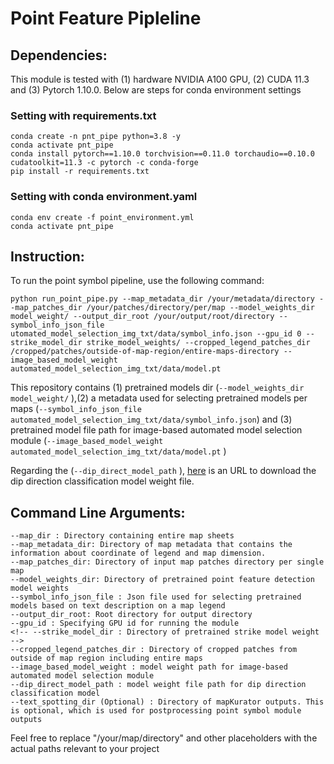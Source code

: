 # Point Feature Pipleline

## Dependencies:

This module is tested with (1) hardware NVIDIA A100 GPU, (2) CUDA 11.3 and (3) Pytorch 1.10.0.
Below are steps for conda environment settings 

### Setting with requirements.txt
```
conda create -n pnt_pipe python=3.8 -y
conda activate pnt_pipe
conda install pytorch==1.10.0 torchvision==0.11.0 torchaudio==0.10.0 cudatoolkit=11.3 -c pytorch -c conda-forge
pip install -r requirements.txt

```

### Setting with conda environment.yaml
```
conda env create -f point_environment.yml
conda activate pnt_pipe
```

## Instruction:

To run the point symbol pipeline, use the following command:

``` 
python run_point_pipe.py --map_metadata_dir /your/metadata/directory --map_patches_dir /your/patches/directory/per/map --model_weights_dir model_weight/ --output_dir_root /your/output/root/directory --symbol_info_json_file utomated_model_selection_img_txt/data/symbol_info.json --gpu_id 0 --strike_model_dir strike_model_weights/ --cropped_legend_patches_dir /cropped/patches/outside-of-map-region/entire-maps-directory --image_based_model_weight automated_model_selection_img_txt/data/model.pt
```


This repository contains (1) pretrained models dir  (```--model_weights_dir model_weight/``` ),(2) a metadata used for selecting pretrained models per maps (```--symbol_info_json_file automated_model_selection_img_txt/data/symbol_info.json```) and (3) pretrained model file path for image-based automated model selection module (```--image_based_model_weight automated_model_selection_img_txt/data/model.pt``` ) 

Regarding the (```--dip_direct_model_path``` ), [here](https://drive.google.com/file/d/1C6TS_bb8KsxPtwA6KiXrtqFHigh7BFsq/view?usp=drive_link) is an URL to download the dip direction classification model weight file. 

## Command Line Arguments:

```
--map_dir : Directory containing entire map sheets
--map_metadata_dir: Directory of map metadata that contains the information about coordinate of legend and map dimension. 
--map_patches_dir: Directory of input map patches directory per single map 
--model_weights_dir: Directory of pretrained point feature detection model weights  
--symbol_info_json_file : Json file used for selecting pretrained models based on text description on a map legend 
--output_dir_root: Root directory for output directory
--gpu_id : Specifying GPU id for running the module
<!-- --strike_model_dir : Directory of pretrained strike model weight -->
--cropped_legend_patches_dir : Directory of cropped patches from outside of map region including entire maps
--image_based_model_weight : model weight path for image-based automated model selection module
--dip_direct_model_path : model weight file path for dip direction classification model 
--text_spotting_dir (Optional) : Directory of mapKurator outputs. This is optional, which is used for postprocessing point symbol module outputs

```

<!-- --cropped_legend_dir: Directory to save the cropped legend <br>
--template_dir: Directory to the legend template  <br>
--processed_legend_dir: Directory to save the processed cropped legend  <br> -->

Feel free to replace "/your/map/directory" and other placeholders with the 
actual paths relevant to your project
 
